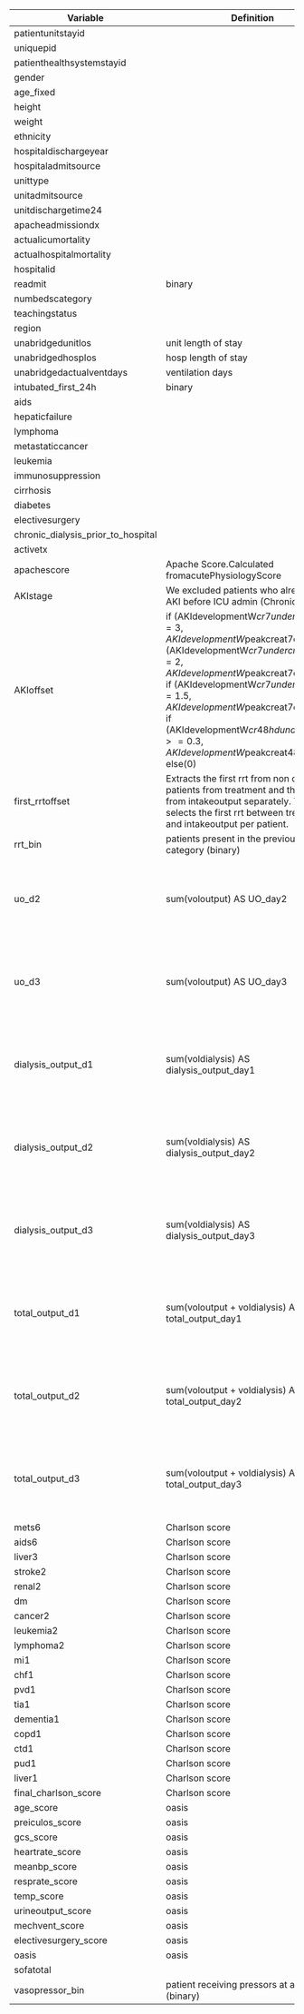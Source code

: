 | Variable                           | Definition                                                                                                                                                                                                                                                                                                                                | Comment                                                         |
|------------------------------------|-------------------------------------------------------------------------------------------------------------------------------------------------------------------------------------------------------------------------------------------------------------------------------------------------------------------------------------------|-----------------------------------------------------------------|
| patientunitstayid                  |                                                                                                                                                                                                                                                                                                                                           |                                                                 |
| uniquepid                          |                                                                                                                                                                                                                                                                                                                                           |                                                                 |
| patienthealthsystemstayid          |                                                                                                                                                                                                                                                                                                                                           |                                                                 |
| gender                             |                                                                                                                                                                                                                                                                                                                                           |                                                                 |
| age_fixed                          |                                                                                                                                                                                                                                                                                                                                           |                                                                 |
| height                             |                                                                                                                                                                                                                                                                                                                                           |                                                                 |
| weight                             |                                                                                                                                                                                                                                                                                                                                           |                                                                 |
| ethnicity                          |                                                                                                                                                                                                                                                                                                                                           |                                                                 |
| hospitaldischargeyear              |                                                                                                                                                                                                                                                                                                                                           |                                                                 |
| hospitaladmitsource                |                                                                                                                                                                                                                                                                                                                                           |                                                                 |
| unittype                           |                                                                                                                                                                                                                                                                                                                                           |                                                                 |
| unitadmitsource                    |                                                                                                                                                                                                                                                                                                                                           |                                                                 |
| unitdischargetime24                |                                                                                                                                                                                                                                                                                                                                           |                                                                 |
| apacheadmissiondx                  |                                                                                                                                                                                                                                                                                                                                           |                                                                 |
| actualicumortality                 |                                                                                                                                                                                                                                                                                                                                           |                                                                 |
| actualhospitalmortality            |                                                                                                                                                                                                                                                                                                                                           |                                                                 |
| hospitalid                         |                                                                                                                                                                                                                                                                                                                                           |                                                                 |
| readmit                            | binary                                                                                                                                                                                                                                                                                                                                    |                                                                 |
| numbedscategory                    |                                                                                                                                                                                                                                                                                                                                           |                                                                 |
| teachingstatus                     |                                                                                                                                                                                                                                                                                                                                           |                                                                 |
| region                             |                                                                                                                                                                                                                                                                                                                                           |                                                                 |
| unabridgedunitlos                  | unit length of stay                                                                                                                                                                                                                                                                                                                       |                                                                 |
| unabridgedhosplos                  | hosp length of stay                                                                                                                                                                                                                                                                                                                       |                                                                 |
| unabridgedactualventdays           | ventilation days                                                                                                                                                                                                                                                                                                                          |                                                                 |
| intubated_first_24h                | binary                                                                                                                                                                                                                                                                                                                                    |                                                                 |
| aids                               |                                                                                                                                                                                                                                                                                                                                           |                                                                 |
| hepaticfailure                     |                                                                                                                                                                                                                                                                                                                                           |                                                                 |
| lymphoma                           |                                                                                                                                                                                                                                                                                                                                           |                                                                 |
| metastaticcancer                   |                                                                                                                                                                                                                                                                                                                                           |                                                                 |
| leukemia                           |                                                                                                                                                                                                                                                                                                                                           |                                                                 |
| immunosuppression                  |                                                                                                                                                                                                                                                                                                                                           |                                                                 |
| cirrhosis                          |                                                                                                                                                                                                                                                                                                                                           |                                                                 |
| diabetes                           |                                                                                                                                                                                                                                                                                                                                           |                                                                 |
| electivesurgery                    |                                                                                                                                                                                                                                                                                                                                           |                                                                 |
| chronic_dialysis_prior_to_hospital |                                                                                                                                                                                                                                                                                                                                           |                                                                 |
| activetx                           |                                                                                                                                                                                                                                                                                                                                           |                                                                 |
| apachescore                        | Apache Score.Calculated fromacutePhysiologyScore                                                                                                                                                                                                                                                                                          |                                                                 |
| AKIstage                           | We excluded patients who already had AKI before ICU admin (Chronic AKI)                                                                                                                                                                                                                                                                   |                                                                 |
| AKIoffset                          | if (AKIdevelopmentW$cr7undercreat1>=3,AKIdevelopmentW$peakcreat7d_offset)    if (AKIdevelopmentW$cr7undercreat1>=2,AKIdevelopmentW$peakcreat7d_offset),    if (AKIdevelopmentW$cr7undercreat1>=1.5,AKIdevelopmentW$peakcreat7d_offset),    if (AKIdevelopmentW$cr48hdundercreat1>=0.3,   AKIdevelopmentW$peakcreat48h_offset),    else(0) | not reliable for knowing exactly when the patient developed AKI |
| first_rrtoffset                    | Extracts the first rrt from non chronic patients from treatment and the first rrt from intakeoutput separately. Then it selects the first rrt between treatment and intakeoutput per patient.                                                                                                                                             |                                                                 |
| rrt_bin                            | patients present in the previous category (binary)                                                                                                                                                                                                                                                                                        |                                                                 |
| uo_d2                              | sum(voloutput) AS UO_day2                                                                                                                                                                                                                                                                                                                 | Urine Output / dialysis / total per day for first 3 days        |
| uo_d3                              | sum(voloutput) AS UO_day3                                                                                                                                                                                                                                                                                                                 | Urine Output / dialysis / total per day for first 3 days        |
| dialysis_output_d1                 | sum(voldialysis) AS dialysis_output_day1                                                                                                                                                                                                                                                                                                  | Urine Output / dialysis / total per day for first 3 days        |
| dialysis_output_d2                 | sum(voldialysis) AS dialysis_output_day2                                                                                                                                                                                                                                                                                                  | Urine Output / dialysis / total per day for first 3 days        |
| dialysis_output_d3                 | sum(voldialysis) AS dialysis_output_day3                                                                                                                                                                                                                                                                                                  | Urine Output / dialysis / total per day for first 3 days        |
| total_output_d1                    | sum(voloutput + voldialysis) AS total_output_day1                                                                                                                                                                                                                                                                                         | Urine Output / dialysis / total per day for first 3 days        |
| total_output_d2                    | sum(voloutput + voldialysis) AS total_output_day2                                                                                                                                                                                                                                                                                         | Urine Output / dialysis / total per day for first 3 days        |
| total_output_d3                    | sum(voloutput + voldialysis) AS total_output_day3                                                                                                                                                                                                                                                                                         | Urine Output / dialysis / total per day for first 3 days        |
| mets6                              | Charlson score                                                                                                                                                                                                                                                                                                                            |                                                                 |
| aids6                              | Charlson score                                                                                                                                                                                                                                                                                                                            |                                                                 |
| liver3                             | Charlson score                                                                                                                                                                                                                                                                                                                            |                                                                 |
| stroke2                            | Charlson score                                                                                                                                                                                                                                                                                                                            |                                                                 |
| renal2                             | Charlson score                                                                                                                                                                                                                                                                                                                            |                                                                 |
| dm                                 | Charlson score                                                                                                                                                                                                                                                                                                                            |                                                                 |
| cancer2                            | Charlson score                                                                                                                                                                                                                                                                                                                            |                                                                 |
| leukemia2                          | Charlson score                                                                                                                                                                                                                                                                                                                            |                                                                 |
| lymphoma2                          | Charlson score                                                                                                                                                                                                                                                                                                                            |                                                                 |
| mi1                                | Charlson score                                                                                                                                                                                                                                                                                                                            |                                                                 |
| chf1                               | Charlson score                                                                                                                                                                                                                                                                                                                            |                                                                 |
| pvd1                               | Charlson score                                                                                                                                                                                                                                                                                                                            |                                                                 |
| tia1                               | Charlson score                                                                                                                                                                                                                                                                                                                            |                                                                 |
| dementia1                          | Charlson score                                                                                                                                                                                                                                                                                                                            |                                                                 |
| copd1                              | Charlson score                                                                                                                                                                                                                                                                                                                            |                                                                 |
| ctd1                               | Charlson score                                                                                                                                                                                                                                                                                                                            |                                                                 |
| pud1                               | Charlson score                                                                                                                                                                                                                                                                                                                            |                                                                 |
| liver1                             | Charlson score                                                                                                                                                                                                                                                                                                                            |                                                                 |
| final_charlson_score               | Charlson score                                                                                                                                                                                                                                                                                                                            |                                                                 |
| age_score                          | oasis                                                                                                                                                                                                                                                                                                                                     |                                                                 |
| preiculos_score                    | oasis                                                                                                                                                                                                                                                                                                                                     |                                                                 |
| gcs_score                          | oasis                                                                                                                                                                                                                                                                                                                                     |                                                                 |
| heartrate_score                    | oasis                                                                                                                                                                                                                                                                                                                                     |                                                                 |
| meanbp_score                       | oasis                                                                                                                                                                                                                                                                                                                                     |                                                                 |
| resprate_score                     | oasis                                                                                                                                                                                                                                                                                                                                     |                                                                 |
| temp_score                         | oasis                                                                                                                                                                                                                                                                                                                                     |                                                                 |
| urineoutput_score                  | oasis                                                                                                                                                                                                                                                                                                                                     |                                                                 |
| mechvent_score                     | oasis                                                                                                                                                                                                                                                                                                                                     |                                                                 |
| electivesurgery_score              | oasis                                                                                                                                                                                                                                                                                                                                     |                                                                 |
| oasis                              | oasis                                                                                                                                                                                                                                                                                                                                     |                                                                 |
| sofatotal                          |                                                                                                                                                                                                                                                                                                                                           |                                                                 |
| vasopressor_bin                    | patient receiving pressors at any time (binary)                                                                                                                                                                                                                                                                                           |                                                                 |
